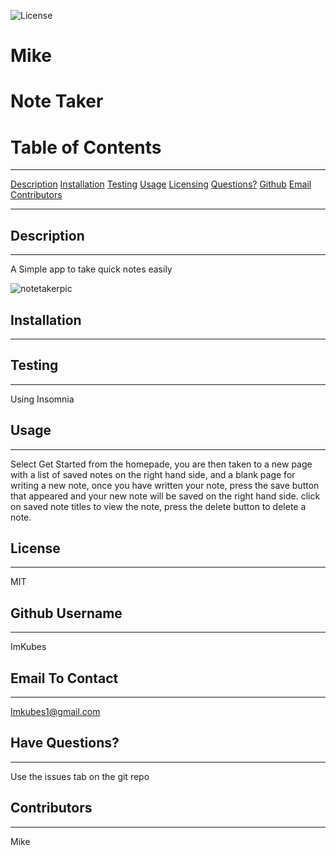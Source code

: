   
  ![License](https://img.shields.io/badge/license-MIT-green)
  
  # Mike
  # Note Taker

  # Table of Contents
  _____________________
  [Description](#desc)
  [Installation](#inst)
  [Testing](#testing)
  [Usage](#usage)
  [Licensing](#lics)
  [Questions?](#ques)
  [Github](#git)
  [Email](#email)
  [Contributors](#contr)

  ______________________
  <a name="desc"></a>
  ## Description
  ______________________
  
  A Simple app to take quick notes easily

  ![notetakerpic](https://user-images.githubusercontent.com/99090378/165011124-6480deab-8eec-45f3-9b44-359e765c2454.PNG)

  <a name="inst"></a>
  ## Installation
  ______________________
  
  

  <a name="testing"></a>
  ## Testing
  ______________________

  Using Insomnia

  <a name="usage"></a>
  ## Usage
  ______________________

  Select Get Started from the homepade, you are then taken to a new page with a list of saved notes on the right hand side, and a blank page for writing a new note, once you have written your note, press the save button that appeared and your new note will be saved on the right hand side. click on saved note titles to view the note, press the delete button to delete a note.

  <a name="lics"></a>
  ## License
  ______________________

  MIT

  <a name="git"></a>
  ## Github Username
  _______________________

  ImKubes

  <a name="email"></a>
  ## Email To Contact
  _______________________

  Imkubes1@gmail.com

  <a name="ques"></a>
  ## Have Questions?
  _______________________

  Use the issues tab on the git repo
  
  <a name="contr"></a>
  ## Contributors
  _______________________
  
  Mike